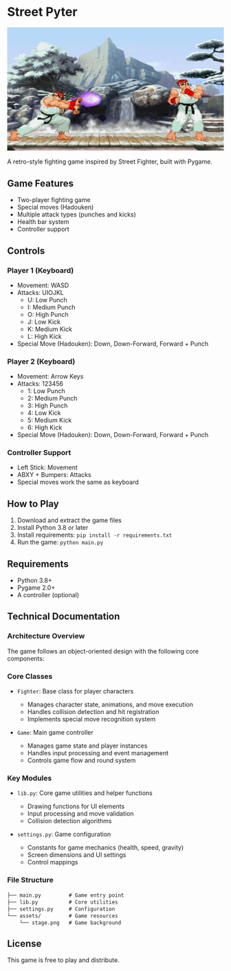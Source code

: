 # Street Pyter

![Hadouken](hadouken.png)

A retro-style fighting game inspired by Street Fighter, built with Pygame.

[](url)

## Game Features
- Two-player fighting game
- Special moves (Hadouken)
- Multiple attack types (punches and kicks)
- Health bar system
- Controller support

## Controls

### Player 1 (Keyboard)
- Movement: WASD
- Attacks: UIOJKL
  - U: Low Punch
  - I: Medium Punch
  - O: High Punch
  - J: Low Kick
  - K: Medium Kick
  - L: High Kick
- Special Move (Hadouken): Down, Down-Forward, Forward + Punch

### Player 2 (Keyboard)
- Movement: Arrow Keys
- Attacks: 123456
  - 1: Low Punch
  - 2: Medium Punch
  - 3: High Punch
  - 4: Low Kick
  - 5: Medium Kick
  - 6: High Kick
- Special Move (Hadouken): Down, Down-Forward, Forward + Punch

### Controller Support
- Left Stick: Movement
- ABXY + Bumpers: Attacks
- Special moves work the same as keyboard

## How to Play
1. Download and extract the game files
2. Install Python 3.8 or later
3. Install requirements: `pip install -r requirements.txt`
4. Run the game: `python main.py`

## Requirements
- Python 3.8+
- Pygame 2.0+
- A controller (optional)

## Technical Documentation

### Architecture Overview
The game follows an object-oriented design with the following core components:

### Core Classes
- `Fighter`: Base class for player characters
  - Manages character state, animations, and move execution
  - Handles collision detection and hit registration
  - Implements special move recognition system

- `Game`: Main game controller
  - Manages game state and player instances
  - Handles input processing and event management
  - Controls game flow and round system

### Key Modules
- `lib.py`: Core game utilities and helper functions
  - Drawing functions for UI elements
  - Input processing and move validation
  - Collision detection algorithms

- `settings.py`: Game configuration
  - Constants for game mechanics (health, speed, gravity)
  - Screen dimensions and UI settings
  - Control mappings

### File Structure
```
├── main.py         # Game entry point
├── lib.py          # Core utilities
├── settings.py     # Configuration
└── assets/         # Game resources
    └── stage.png   # Game background
```


## License
This game is free to play and distribute.
